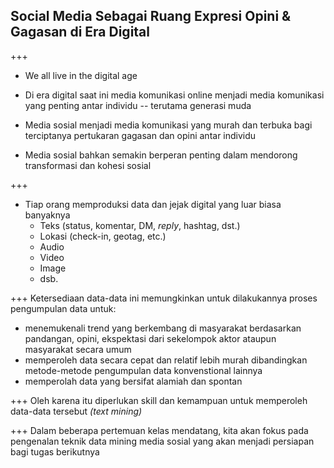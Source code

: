 ## Social Media Sebagai Ruang Expresi Opini & Gagasan di Era Digital

+++
- We all live in the digital age

- Di era digital saat ini media komunikasi online menjadi media komunikasi yang penting antar individu -- terutama generasi muda

- Media sosial menjadi media komunikasi yang murah dan terbuka bagi terciptanya pertukaran gagasan dan opini antar individu

- Media sosial bahkan semakin berperan penting dalam mendorong transformasi dan kohesi sosial

+++

- Tiap orang memproduksi data dan jejak digital yang luar biasa banyaknya
    - Teks (status, komentar, DM, _reply_, hashtag, dst.)
    - Lokasi (check-in, geotag, etc.)
    - Audio
    - Video
    - Image
    - dsb.

+++
Ketersediaan data-data ini memungkinkan untuk dilakukannya proses pengumpulan data untuk:
- menemukenali trend yang berkembang di masyarakat berdasarkan pandangan, opini, ekspektasi dari sekelompok aktor ataupun masyarakat secara umum
- memperoleh data secara cepat dan relatif lebih murah dibandingkan metode-metode pengumpulan data konvenstional lainnya
- memperolah data yang bersifat alamiah dan spontan

+++
Oleh karena itu diperlukan skill dan kemampuan untuk memperoleh data-data tersebut _(text mining)_

+++
Dalam beberapa pertemuan kelas mendatang, kita akan fokus pada pengenalan teknik data mining media sosial yang akan menjadi persiapan bagi tugas berikutnya
